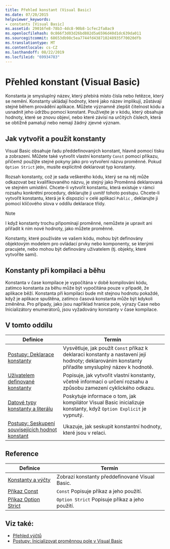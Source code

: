```yaml
---
title: Přehled konstant (Visual Basic)
ms.date: 07/20/2015
helpviewer_keywords:
- constants [Visual Basic]
ms.assetid: 29016fe8-78b3-4dc8-90b8-1cfec2fa8ac9
ms.openlocfilehash: 0c866f3d03d26bd882d5a6596d40d1dc639da011
ms.sourcegitcommit: 68653db98c5ea7744fd438710248935f70020dfb
ms.translationtype: MT
ms.contentlocale: cs-CZ
ms.lasthandoff: 08/22/2019
ms.locfileid: "69934783"
---
```

# <a name="constants-overview-visual-basic"></a>Přehled konstant (Visual Basic)
Konstanta je smysluplný název, který přebírá místo čísla nebo řetězce, který se nemění. Konstanty ukládají hodnoty, které jako název implikují, zůstávají stejné během provádění aplikace. Můžete významně zlepšit čitelnost kódu a usnadnit jeho údržbu pomocí konstant. Používejte je v kódu, který obsahuje hodnoty, které se znovu objeví, nebo které závisí na určitých číslech, která se obtížně pamatují nebo nemají žádný zjevné význam.  
  
## <a name="how-to-create-and-use-constants"></a>Jak vytvořit a použít konstanty  
 Visual Basic obsahuje řadu předdefinovaných konstant, hlavně pomocí tisku a zobrazení. Můžete také vytvořit vlastní konstanty `Const` pomocí příkazu, přičemž použijte stejné pokyny jako pro vytvoření názvu proměnné. Pokud `Option Strict` je`On`, musíte explicitně deklarovat typ konstanty.  
  
 Rozsah konstanty, což je sada veškerého kódu, který se na něj může odkazovat bez kvalifikovaného názvu, je stejný jako Proměnná deklarovaná ve stejném umístění. Chcete-li vytvořit konstantu, která existuje v rámci rozsahu konkrétní procedury, deklarujte ji uvnitř tohoto postupu. Chcete-li vytvořit konstantu, která je k dispozici v celé aplikaci `Public` , deklarujte ji pomocí klíčového slova v oddílu deklarace třídy.  
  
> [!NOTE]
> I když konstanty trochu připomínají proměnné, nemůžete je upravit ani přiřadit k nim nové hodnoty, jako můžete proměnné.  
  
 Konstanty, které používáte ve vašem kódu, mohou být definovány objektovým modelem pro ovládací prvky nebo komponenty, se kterými pracujete, nebo mohou být definovány uživatelem (tj. objekty, které vytvoříte sami).  
  
## <a name="compile-time-and-run-time-constants"></a>Konstanty při kompilaci a běhu  
 Konstanta v čase kompilace je vypočítána v době kompilování kódu, zatímco konstanta za běhu může být vypočítána pouze v případě, že aplikace běží. Konstanta při kompilaci bude mít stejnou hodnotu pokaždé, když je aplikace spuštěna, zatímco časová konstanta může být kdykoli změněna. Pro případy, jako jsou například hranice pole, výrazy Case nebo Inicializátory enumerátorů, jsou vyžadovány konstanty v čase kompilace.  
  
## <a name="in-this-section"></a>V tomto oddílu  
  
|Definice|Termín|  
|---|---|  
|[Postupy: Deklarace konstanty](../../../../visual-basic/programming-guide/language-features/constants-enums/how-to-declare-a-constant.md)|Vysvětluje, jak použít `Const` příkaz k deklaraci konstanty a nastavení její hodnoty; deklarováním konstanty přiřadíte smysluplný název k hodnotě.|  
|[Uživatelem definované konstanty](../../../../visual-basic/programming-guide/language-features/constants-enums/user-defined-constants.md)|Popisuje, jak vytvořit vlastní konstanty, včetně informací o určení rozsahu a způsobu zamezení cyklického odkazu.|  
|[Datové typy konstanty a literálu](../../../../visual-basic/programming-guide/language-features/constants-enums/constant-and-literal-data-types.md)|Poskytuje informace o tom, jak kompilátor Visual Basic inicializuje konstanty, když `Option Explicit` je vypnutý.|  
|[Postupy: Seskupení souvisejících hodnot konstant](../../../../visual-basic/programming-guide/language-features/constants-enums/how-to-group-related-constant-values-together.md)|Ukazuje, jak seskupit konstantní hodnoty, které jsou v relaci.|  
  
## <a name="reference"></a>Reference  
  
|Definice|Termín|  
|---|---|  
|[Konstanty a výčty](../../../../visual-basic/language-reference/constants-and-enumerations.md)|Zobrazí konstanty předdefinované Visual Basic.|  
|[Příkaz Const](../../../../visual-basic/language-reference/statements/const-statement.md)|`Const` Popisuje příkaz a jeho použití.|  
|[Příkaz Option Strict](../../../../visual-basic/language-reference/statements/option-strict-statement.md)|`Option Strict` Popisuje příkaz a jeho použití.|  
  
## <a name="see-also"></a>Viz také:

- [Přehled výčtů](../../../../visual-basic/programming-guide/language-features/constants-enums/enumerations-overview.md)
- [Postupy: Inicializovat proměnnou pole v Visual Basic](../../../../visual-basic/programming-guide/language-features/arrays/how-to-initialize-an-array-variable.md)

